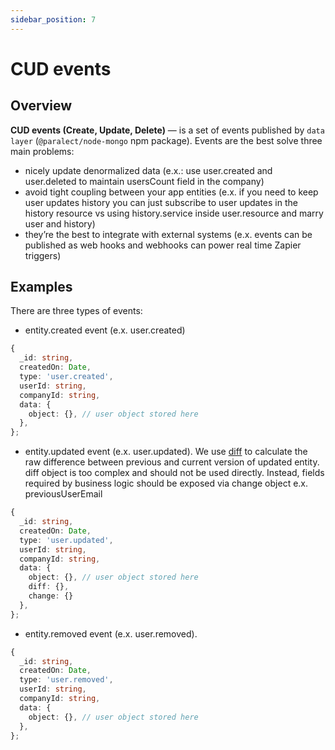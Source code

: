 ```yaml
---
sidebar_position: 7
---
```


# CUD events

## Overview

**CUD events (Create, Update, Delete)** — is a set of events published by `data layer` (`@paralect/node-mongo` npm package). Events are the best solve three main problems:

- nicely update denormalized data (e.x.: use user.created and user.deleted to maintain usersCount field in the company)
- avoid tight coupling between your app entities (e.x. if you need to keep user updates history you can just subscribe to user updates in the history resource vs using history.service inside user.resource and marry user and history)
- they’re the best to integrate with external systems (e.x. events can be published as web hooks and webhooks can power real time Zapier triggers)


## Examples

There are three types of events:

- entity.created event (e.x. user.created)
```typescript
{
  _id: string,
  createdOn: Date,
  type: 'user.created',
  userId: string,
  companyId: string,
  data: {
    object: {}, // user object stored here
  },
};
```

- entity.updated event (e.x. user.updated). We use [diff](https://github.com/flitbit/diff) to calculate the raw difference between previous and current version of updated entity. diff object is too complex and should not be used directly. Instead, fields required by business logic should be exposed via change object e.x. previousUserEmail
```typescript
{
  _id: string,
  createdOn: Date,
  type: 'user.updated',
  userId: string,
  companyId: string,
  data: {
    object: {}, // user object stored here
    diff: {},
    change: {}
  },
};
```

- entity.removed event (e.x. user.removed). 
```typescript
{
  _id: string,
  createdOn: Date,
  type: 'user.removed',
  userId: string,
  companyId: string,
  data: {
    object: {}, // user object stored here
  },
};
```
